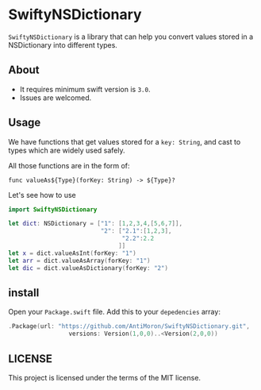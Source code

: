 # SwiftyNSDictionary

```SwiftyNSDictionary``` is a library that can help you convert values stored in a NSDictionary into different types. 

## About

- It requires minimum swift version is ```3.0```.
- Issues are welcomed.

## Usage

We have functions that get values stored for a ```key: String```, and cast to types which are widely used safely.

All those functions are in the form of:
```
func valueAs${Type}(forKey: String) -> ${Type}?
```

Let's see how to use


```swift
import SwiftyNSDictionary

let dict: NSDictionary = ["1": [1,2,3,4,[5,6,7]],
                          "2": ["2.1":[1,2,3],
                                "2.2":2.2
                               ]]
let x = dict.valueAsInt(forKey: "1")
let arr = dict.valueAsArray(forKey: "1")
let dic = dict.valueAsDictionary(forKey: "2")
```

## install

Open your ```Package.swift``` file.
Add this to your ```depedencies``` array:

```swift
.Package(url: "https://github.com/AntiMoron/SwiftyNSDictionary.git",
                 versions: Version(1,0,0)..<Version(2,0,0))
```
## LICENSE

This project is licensed under the terms of the MIT license.